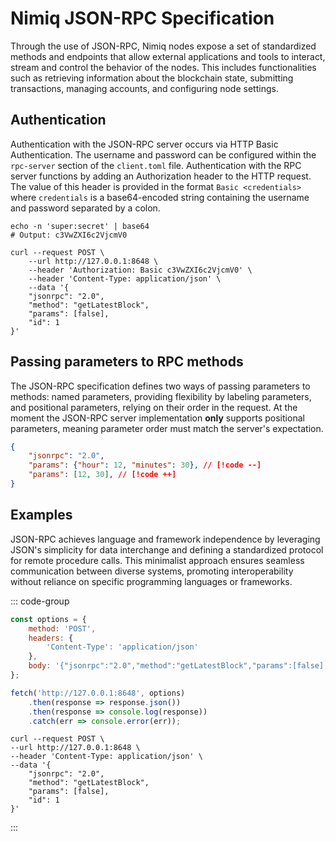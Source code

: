 # Nimiq JSON-RPC Specification

Through the use of JSON-RPC, Nimiq nodes expose a set of standardized methods and endpoints that allow external applications and tools to interact, stream and control the behavior of the nodes. This includes functionalities such as retrieving information about the blockchain state, submitting transactions, managing accounts, and configuring node settings.

## Authentication

Authentication with the JSON-RPC server occurs via HTTP Basic Authentication. The username and password can be configured within the `rpc-server` section of the `client.toml` file. Authentication with the RPC server functions by adding an Authorization header to the HTTP request. The value of this header is provided in the format `Basic <credentials>` where `credentials` is a base64-encoded string containing the username and password separated by a colon.

```Shell
echo -n 'super:secret' | base64
# Output: c3VwZXI6c2VjcmV0

curl --request POST \
    --url http://127.0.0.1:8648 \
    --header 'Authorization: Basic c3VwZXI6c2VjcmV0' \
    --header 'Content-Type: application/json' \
    --data '{
    "jsonrpc": "2.0",
    "method": "getLatestBlock",
    "params": [false],
    "id": 1
}'
```

## Passing parameters to RPC methods

The JSON-RPC specification defines two ways of passing parameters to methods: named parameters, providing flexibility by labeling parameters, and positional parameters, relying on their order in the request. At the moment the JSON-RPC server implementation **only** supports positional parameters, meaning parameter order must match the server's expectation.

```JSON
{
    "jsonrpc": "2.0",
    "params": {"hour": 12, "minutes": 30}, // [!code --]
    "params": [12, 30], // [!code ++]
}
```

## Examples

JSON-RPC achieves language and framework independence by leveraging JSON's simplicity for data interchange and defining a standardized protocol for remote procedure calls. This minimalist approach ensures seamless communication between diverse systems, promoting interoperability without reliance on specific programming languages or frameworks.

::: code-group

```JavaScript
const options = {
    method: 'POST',
    headers: {
        'Content-Type': 'application/json'
    },
    body: '{"jsonrpc":"2.0","method":"getLatestBlock","params":[false],"id":1}'
};

fetch('http://127.0.0.1:8648', options)
    .then(response => response.json())
    .then(response => console.log(response))
    .catch(err => console.error(err));
```

```Shell
curl --request POST \
--url http://127.0.0.1:8648 \
--header 'Content-Type: application/json' \
--data '{
    "jsonrpc": "2.0",
    "method": "getLatestBlock",
    "params": [false],
    "id": 1
}'
```

:::

<!--@include: ./methods.md-->
